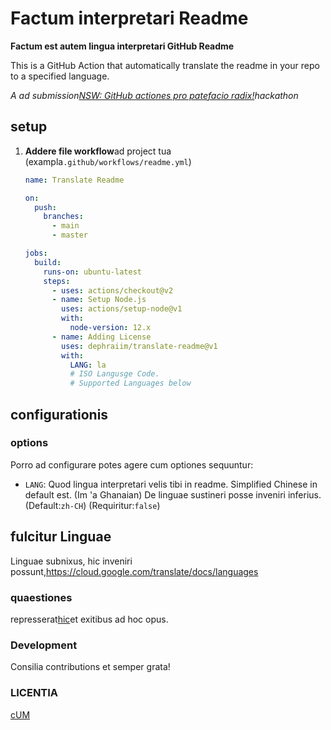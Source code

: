 # Factum interpretari Readme

**Factum est autem lingua interpretari GitHub Readme**

This is a GitHub Action that automatically translate the readme in your repo to a specified language.

_A ad submission[NSW: GitHub actiones pro patefacio radix!](https://dev.to/devteam/announcing-the-github-actions-hackathon-on-dev-3ljn)hackathon_

## setup

1.  **Addere file workflow**ad project tua (exampla`.github/workflows/readme.yml`)

    ```yml
    name: Translate Readme

    on:
      push:
        branches:
          - main
          - master

    jobs:
      build:
        runs-on: ubuntu-latest
        steps:
          - uses: actions/checkout@v2
          - name: Setup Node.js
            uses: actions/setup-node@v1
            with:
              node-version: 12.x
          - name: Adding License
            uses: dephraiim/translate-readme@v1
            with:
              LANG: la
              # ISO Langusge Code.
              # Supported Languages below
    ```

## configurationis

### options

Porro ad configurare potes agere cum optiones sequuntur:

-   `LANG`: Quod lingua interpretari velis tibi in readme. Simplified Chinese in default est. (Im 'a Ghanaian) De linguae sustineri posse inveniri inferius.
    (Default:`zh-CH`) (Requiritur:`false`)

## fulcitur Linguae

Linguae subnixus, hic inveniri possunt,<https://cloud.google.com/translate/docs/languages>

### quaestiones

represserat[hic](https://github.com/dephraiim/translate-readme/issues/1)et exitibus ad hoc opus.

### Development

Consilia contributions et semper grata!

### LICENTIA

[cUM](./LICENSE)
